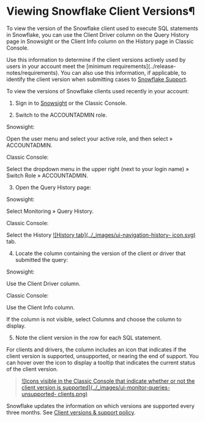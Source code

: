# Viewing Snowflake Client Versions¶

To view the version of the Snowflake client used to execute SQL statements in
Snowflake, you can use the Client Driver column on the Query History page in
Snowsight or the Client Info column on the History page in Classic Console.

Use this information to determine if the client versions actively used by
users in your account meet the [minimum requirements](../release-
notes/requirements). You can also use this information, if applicable, to
identify the client version when submitting cases to [Snowflake
Support](https://docs.snowflake.com/user-guide/contacting-support).

To view the versions of Snowflake clients used recently in your account:

  1. Sign in to [Snowsight](ui-snowsight) or the Classic Console.

  2. Switch to the ACCOUNTADMIN role.

Snowsight:

    

Open the user menu and select your active role, and then select »
ACCOUNTADMIN.

Classic Console:

    

Select the dropdown menu in the upper right (next to your login name) » Switch
Role » ACCOUNTADMIN.

  3. Open the Query History page:

Snowsight:

    

Select Monitoring » Query History.

Classic Console:

    

Select the History [![History tab](../_images/ui-navigation-history-
icon.svg)](../_images/ui-navigation-history-icon.svg) tab.

  4. Locate the column containing the version of the client or driver that submitted the query:

Snowsight:

    

Use the Client Driver column.

Classic Console:

    

Use the Client Info column.

If the column is not visible, select Columns and choose the column to display.

  5. Note the client version in the row for each SQL statement.

For clients and drivers, the column includes an icon that indicates if the
client version is supported, unsupported, or nearing the end of support. You
can hover over the icon to display a tooltip that indicates the current status
of the client version.

> [![Icons visible in the Classic Console that indicate whether or not the
> client version is supported](../_images/ui-monitor-queries-unsupported-
> clients.png)](../_images/ui-monitor-queries-unsupported-clients.png)

Snowflake updates the information on which versions are supported every three
months. See [Client versions & support policy](../release-notes/requirements).

